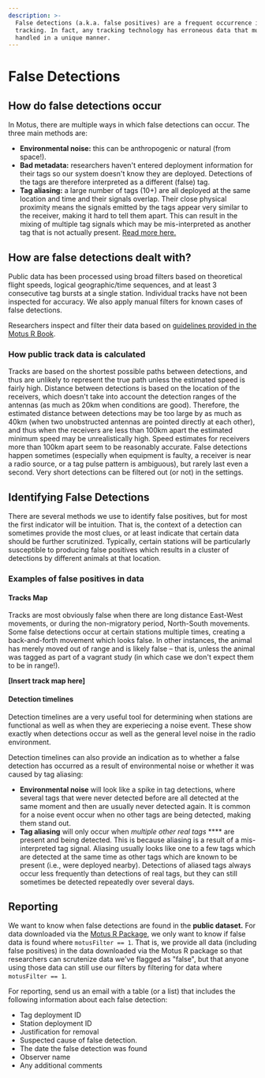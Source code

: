 ```yaml
---
description: >-
  False detections (a.k.a. false positives) are a frequent occurrence in radio
  tracking. In fact, any tracking technology has erroneous data that must be
  handled in a unique manner.
---
```


# False Detections

## How do false detections occur

&#x20;In Motus, there are multiple ways in which false detections can occur. The three main methods are:

* **Environmental noise:** this can be anthropogenic or natural (from space!).
* **Bad metadata:** researchers haven't entered deployment information for their tags so our system doesn't know they are deployed. Detections of the tags are therefore interpreted as a different (false) tag.
* **Tag aliasing:** a large number of tags (10+) are all deployed at the same location and time and their signals overlap. Their close physical proximity means the signals emitted by the tags appear very similar to the receiver, making it hard to tell them apart. This can result in the mixing of multiple tag signals which may be mis-interpreted as another tag that is not actually present. [Read more here.](../../tags/tag-aliasing.md)

## How are false detections dealt with?

Public data has been processed using broad filters based on theoretical flight speeds, logical geographic/time sequences, and at least 3 consecutive tag bursts at a single station. Individual tracks have not been inspected for accuracy. We also apply manual filters for known cases of false detections.

Researchers inspect and filter their data based on [guidelines provided in the Motus R Book](https://motuswts.github.io/motus/articles/05-data-cleaning.html).&#x20;

### How public track data is calculated

Tracks are based on the shortest possible paths between detections, and thus are unlikely to represent the true path unless the estimated speed is fairly high. Distance between detections is based on the location of the receivers, which doesn't take into account the detection ranges of the antennas (as much as 20km when conditions are good). Therefore, the estimated distance between detections may be too large by as much as 40km (when two unobstructed antennas are pointed directly at each other), and thus when the receivers are less than 100km apart the estimated minimum speed may be unrealistically high. Speed estimates for receivers more than 100km apart seem to be reasonably accurate. False detections happen sometimes (especially when equipment is faulty, a receiver is near a radio source, or a tag pulse pattern is ambiguous), but rarely last even a second. Very short detections can be filtered out (or not) in the settings.

## Identifying False Detections

There are several methods we use to identify false positives, but for most the first indicator will be intuition. That is, the context of a detection can sometimes provide the most clues, or at least indicate that certain data should be further scrutinized. Typically, certain stations will be particularly susceptible to producing false positives which results in a cluster of detections by different animals at that location.

### Examples of false positives in data

#### Tracks Map

Tracks are most obviously false when there are long distance East-West movements, or during the non-migratory period, North-South movements. Some false detections occur at certain stations multiple times, creating a back-and-forth movement which looks false. In other instances, the animal has merely moved out of range and is likely false – that is, unless the animal was tagged as part of a vagrant study (in which case we don't expect them to be in range!).

**\[Insert track map here]**

#### **Detection timelines**

Detection timelines are a very useful tool for determining when stations are functional as well as when they are experiecing a noise event. These show exactly when detections occur as well as the general level noise in the radio environment.&#x20;

Detection timelines can also provide an indication as to whether a false detection has occurred as a result of environmental noise or whether it was caused by tag aliasing:

* **Environmental noise** will look like a spike in tag detections, where several tags that were never detected before are all detected at the same moment and then are usually never detected again. It is common for a noise event occur when no other tags are being detected, making them stand out.
* **Tag aliasing** will only occur when _multiple other real tags_ **** are present and being detected. This is because aliasing is a result of a mis-interpreted tag signal. Aliasing usually looks like one to a few tags which are detected at the same time as other tags which are known to be present (i.e., were deployed nearby). Detections of aliased tags always occur less frequently than detections of real tags, but they can still sometimes be detected repeatedly over several days.

## Reporting

We want to know when false detections are found in the **public dataset.** For data downloaded via the [Motus R Package](https://motuswts.github.io/motus/), we only want to know if false data is found where `motusFilter == 1`. That is, we provide all data (including false positives) in the data downloaded via the Motus R package so that researchers can scrutenize data we've flagged as "false", but that anyone using those data can still use our filters by filtering for data where `motusFilter == 1`.&#x20;

For reporting, send us an email with a table (or a list) that includes the following information about each false detection:

* Tag deployment ID
* Station deployment ID&#x20;
* Justification for removal
* Suspected cause of false detection.
* The date the false detection was found
* Observer name
* Any additional comments

